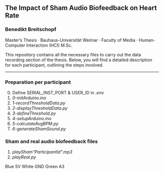 ## The Impact of Sham Audio Biofeedback on Heart Rate
### Benedikt Breitschopf

Master’s Thesis · Bauhaus-Universität Weimar · Faculty of Media · Human-Computer Interaction (HCI) M.Sc.

This repository contains all the necessary files to carry out the data recording section of the thesis. Below, you will find a detailed description for each participant, outlining the steps involved.

---

### Preparation per participant


0. Define SERIAL_INST_PORT & USER_ID in *.env*
1. *0-initArduino.ino*
2. *1-recordThresholdData.py*
3. *2-displayThresholdData.py*
4. *3-defineThreshold.py*
5. *4-setupArduino.ino*
6. *5-calculateAvgBPM.py*
7. *6-generateShamSound.py*

### Sham and real audio biofeedback files
1. *playSham"ParticipantId".mp3*
2. *playReal.py*


Blue 5V
White GND
Green A3
